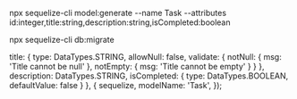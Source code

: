 npx sequelize-cli model:generate --name Task --attributes id:integer,title:string,description:string,isCompleted:boolean


npx sequelize-cli db:migrate



 title: {
      type: DataTypes.STRING,
      allowNull: false,
      validate: {
        notNull: {
          msg: 'Title cannot be null'
        },
        notEmpty: {
          msg: 'Title cannot be empty'
        }
      }
    },
    description: DataTypes.STRING,
    isCompleted: {
      type: DataTypes.BOOLEAN,
      defaultValue: false
    }
  }, {
    sequelize,
    modelName: 'Task',
  });